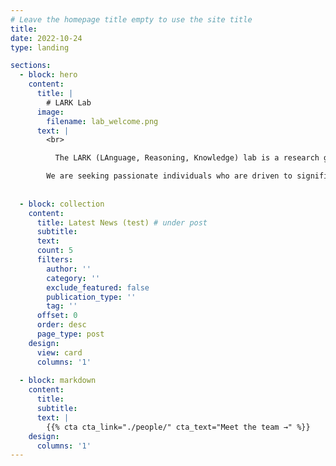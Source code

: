 ```yaml
---
# Leave the homepage title empty to use the site title
title:
date: 2022-10-24
type: landing

sections:
  - block: hero
    content:
      title: |
        # LARK Lab 
      image:
        filename: lab_welcome.png
      text: |
        <br>

          The LARK (LAnguage, Reasoning, Knowledge) lab is a research group at the Department of Biomedical Informatics, University of Colorado, Anschutz, led by Dr. Yanjun Gao. By developing foundational technologies and conducting cutting-edge research in natural language processing (NLP) with innovative artificial intelligence (AI), the lab is dedicated to creating powerful tools that tackle critical healthcare challenges and integrate seamlessly into healthcare systems.

        We are seeking passionate individuals who are driven to significantly impact the field through groundbreaking research and inventive solutions. The lab currently has openings for Postdoc, PhD students, Data Scientists, and Research Interns available. 
   
  
  - block: collection
    content:
      title: Latest News (test) # under post
      subtitle:
      text:
      count: 5
      filters:
        author: ''
        category: ''
        exclude_featured: false
        publication_type: ''
        tag: ''
      offset: 0
      order: desc
      page_type: post
    design:
      view: card
      columns: '1'
  
  - block: markdown
    content:
      title:
      subtitle:
      text: |
        {{% cta cta_link="./people/" cta_text="Meet the team →" %}}
    design:
      columns: '1'
---
```

